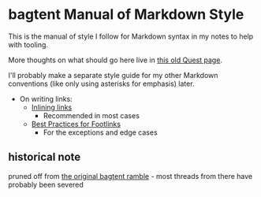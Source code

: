 # bagtent Manual of Markdown Style

This is the manual of style I follow for Markdown syntax in my notes to help with tooling.

More thoughts on what should go here live in [this old Quest page](2015dc83-db74-4f1f-a089-d07c3bd38dc1.md).

I'll probably make a separate style guide for my other Markdown conventions (like only using asterisks for emphasis) later.

- On writing links:
  - [Inlining links](a4e46084-4a99-4eee-a40a-794ddcdbf1d8.md)
    - Recommended in most cases
  - [Best Practices for Footlinks](9ff2ea44-fd1c-4b11-a075-1956f9f8784a.md)
    - For the exceptions and edge cases

## historical note

pruned off from [the original bagtent ramble][mound] - most threads from there have probably been severed

[mound]: 9432d8de-485e-4253-8dcb-e8ed3dda45f9.md
